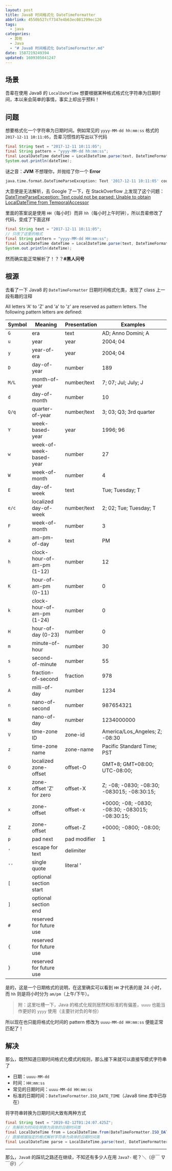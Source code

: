 ```yaml
---
layout: post
title: Java8 时间格式化 DateTimeFormatter
abbrlink: 4550b527cf7347e4b63ec081299ec120
tags:
  - java
categories:
  - 其他
  - Java
  - "# Java8 时间格式化 DateTimeFormatter.md"
date: 1587219249394
updated: 1609305041247
---
```


## 场景

吾辈在使用 Java8 的 `LocalDateTime` 想要根据某种格式格式化字符串为日期时间，本以来会简单的事情，事实上却出乎预料！

## 问题

想要格式化一个字符串为日期时间。例如常见的 `yyyy-MM-dd hh:mm:ss` 格式的 `2017-12-11 10:11:05`，吾辈习惯性的写出以下代码

```java
final String text = "2017-12-11 10:11:05";
final String pattern = "yyyy-MM-dd hh:mm:ss";
final LocalDateTime dateTime = LocalDateTime.parse(text, DateTimeFormatter.ofPattern(pattern));
System.out.println(dateTime);
```

谜之音：**JVM** 不想理你，并抛给了你一个 **Error**

```sh
java.time.format.DateTimeParseException: Text '2017-12-11 10:11:05' could not be parsed: Unable to obtain LocalDateTime from TemporalAccessor: {MinuteOfHour=11, MilliOfSecond=0, MicroOfSecond=0, SecondOfMinute=5, HourOfAmPm=10, NanoOfSecond=0},ISO resolved to 2017-12-11 of type java.time.format.Parsed
```

大意便是无法解析，去 Google 了一下，在 StackOverflow 上发现了这个问题：[DateTimeParseException: Text could not be parsed: Unable to obtain LocalDateTime from TemporalAccessor
](https://stackoverflow.com/questions/43732751/)

里面的答案说是使用 `HH`（每小时）而非 `hh`（每小时上午时钟），所以吾辈修改了代码，变成了下面这样

```java
final String text = "2017-12-11 10:11:05";
// 只改了这里的格式
final String pattern = "yyyy-MM-dd HH:mm:ss";
final LocalDateTime dateTime = LocalDateTime.parse(text, DateTimeFormatter.ofPattern(pattern));
System.out.println(dateTime);
```

然而确实能正常解析了！？？**#黑人问号**

## 根源

去看了一下 Java8 的 `DateTimeFormatter` 日期时间格式化类，发现了 class 上一段有趣的注释

All letters 'A' to 'Z' and 'a' to 'z' are reserved as pattern letters. The
following pattern letters are defined:

| Symbol | Meaning                    | Presentation | Examples                                       |
| ------ | -------------------------- | ------------ | ---------------------------------------------- |
| `G`    | era                        | text         | AD; Anno Domini; A                             |
| `u`    | year                       | year         | 2004; 04                                       |
| `y`    | year-of-era                | year         | 2004; 04                                       |
| `D`    | day-of-year                | number       | 189                                            |
| `M/L`  | month-of-year              | number/text  | 7; 07; Jul; July; J                            |
| `d`    | day-of-month               | number       | 10                                             |
| `Q/q`  | quarter-of-year            | number/text  | 3; 03; Q3; 3rd quarter                         |
| `Y`    | week-based-year            | year         | 1996; 96                                       |
| `w`    | week-of-week-based-year    | number       | 27                                             |
| `W`    | week-of-month              | number       | 4                                              |
| `E`    | day-of-week                | text         | Tue; Tuesday; T                                |
| `e/c`  | localized day-of-week      | number/text  | 2; 02; Tue; Tuesday; T                         |
| `F`    | week-of-month              | number       | 3                                              |
| `a`    | am-pm-of-day               | text         | PM                                             |
| `h`    | clock-hour-of-am-pm (1-12) | number       | 12                                             |
| `K`    | hour-of-am-pm (0-11)       | number       | 0                                              |
| `k`    | clock-hour-of-am-pm (1-24) | number       | 0                                              |
| `H`    | hour-of-day (0-23)         | number       | 0                                              |
| `m`    | minute-of-hour             | number       | 30                                             |
| `s`    | second-of-minute           | number       | 55                                             |
| `S`    | fraction-of-second         | fraction     | 978                                            |
| `A`    | milli-of-day               | number       | 1234                                           |
| `n`    | nano-of-second             | number       | 987654321                                      |
| `N`    | nano-of-day                | number       | 1234000000                                     |
| `V`    | time-zone ID               | zone-id      | America/Los\_Angeles; Z; -08:30                |
| `z`    | time-zone name             | zone-name    | Pacific Standard Time; PST                     |
| `O`    | localized zone-offset      | offset-O     | GMT+8; GMT+08:00; UTC-08:00;                   |
| `X`    | zone-offset 'Z' for zero   | offset-X     | Z; -08; -0830; -08:30; -083015; -08:30:15;     |
| `x`    | zone-offset                | offset-x     | +0000; -08; -0830; -08:30; -083015; -08:30:15; |
| `Z`    | zone-offset                | offset-Z     | +0000; -0800; -08:00;                          |
| `p`    | pad next                   | pad modifier | 1                                              |
| `'`    | escape for text            | delimiter    |                                                |
| `''`   | single quote               | literal '    |                                                |
| `[`    | optional section start     |              |                                                |
| `]`    | optional section end       |              |                                                |
| `#`    | reserved for future use    |              |                                                |
| `{`    | reserved for future use    |              |                                                |
| `}`    | reserved for future use    |              |                                                |

是的，这是一个日期格式的说明，在这里确实可以看到 `HH` 才代表的是 24 小时，而 `hh` 则是将小时分为 `am/pm`（上午/下午）。

> 附：这里吐槽一下，Java 的格式化规则居然和标准的有偏差，`uuuu` 也能当作更好的 `yyyy` 使用（主要针对负的年份）

所以现在也只能将格式化时间的 pattern 修改为 `uuuu-MM-dd HH:mm:ss` 便能正常匹配了！

## 解决

那么，既然知道日期时间格式化模式的规则，那么接下来就可以直接写模式字符串了

*   日期：`uuuu-MM-dd`
*   时间：`HH:mm:ss`
*   常见的日期时间：`uuuu-MM-dd HH:mm:ss`
*   标准的日期时间：`DateTimeFormatter.ISO_DATE_TIME`（Java8 time 库中已存在）

将字符串转换为日期时间大致有两种方式

```java
final String text = "2019-02-12T01:24:07.425Z";
// 先解析为时间在转换为具体的日期时间类
final LocalDateTime from = LocalDateTime.from(DateTimeFormatter.ISO_DATE_TIME.parse(text));
// 直接根据指定的格式解析字符串为具体的日期时间类
final LocalDateTime parse = LocalDateTime.parse(text, DateTimeFormatter.ISO_DATE_TIME);
```

***

那么，`Java8` 的踩坑之路还在继续，不知还有多少人在用 `Java7-` 呢？＼（＠￣ ∇ ￣＠）／
